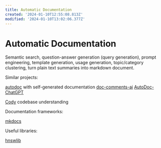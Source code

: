 ```yaml
---
title: Automatic Documentation
created: '2024-01-10T12:55:08.813Z'
modified: '2024-01-10T13:02:06.377Z'
---
```


# Automatic Documentation

Semantic search, question-answer generation (query generation), prompt engineering, template generation, usage generation, topic/category clustering, turn plain text summaries into markdown document.

Similar projects:

[autodoc](https://github.com/context-labs/autodoc) with self-generated documentation
[doc-comments-ai](https://github.com/fynnfluegge/doc-comments-ai)
[AutoDoc-ChatGPT](https://github.com/awekrx/AutoDoc-ChatGPT)

[Cody](https://github.com/sourcegraph/cody) codebase understanding

Documentation frameworks:

[mkdocs]()

Useful libraries:

[hnswlib](https://github.com/nmslib/hnswlib)
